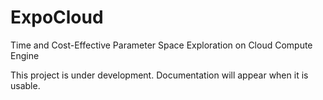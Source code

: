 # ExpoCloud
Time and Cost-Effective Parameter Space Exploration on Cloud Compute Engine

This project is under development.
Documentation will appear when it is usable.

